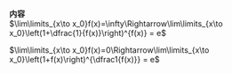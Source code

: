 **内容**  
$\lim\limits_{x\to x_0}f(x)=\infty\Rightarrow\lim\limits_{x\to x_0}\left(1+\dfrac{1}{f(x)}\right)^{f(x)} = e$  
  
$\lim\limits_{x\to x_0}f(x)=0\Rightarrow\lim\limits_{x\to x_0}\left(1+f(x)\right)^{\dfrac1{f(x)}} = e$  
